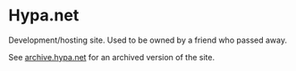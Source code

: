 # Hypa.net

Development/hosting site. Used to be owned by a friend who passed away.

See [archive.hypa.net](https://github.com/michaelvcolianna/archive.hypa.net) for an archived version of the site.
